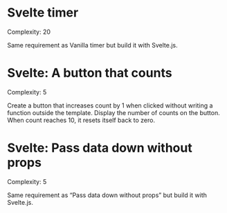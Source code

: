 # Svelte timer

  Complexity: 20

  Same requirement as Vanilla timer but build it with Svelte.js.

# Svelte: A button that counts

  Complexity: 5

  Create a button that increases count by 1 when clicked without writing a function outside the template. Display the number of counts on the button. When count reaches 10, it resets itself back to zero.

# Svelte: Pass data down without props

  Complexity: 5

  Same requirement as “Pass data down without props” but build it with Svelte.js.
